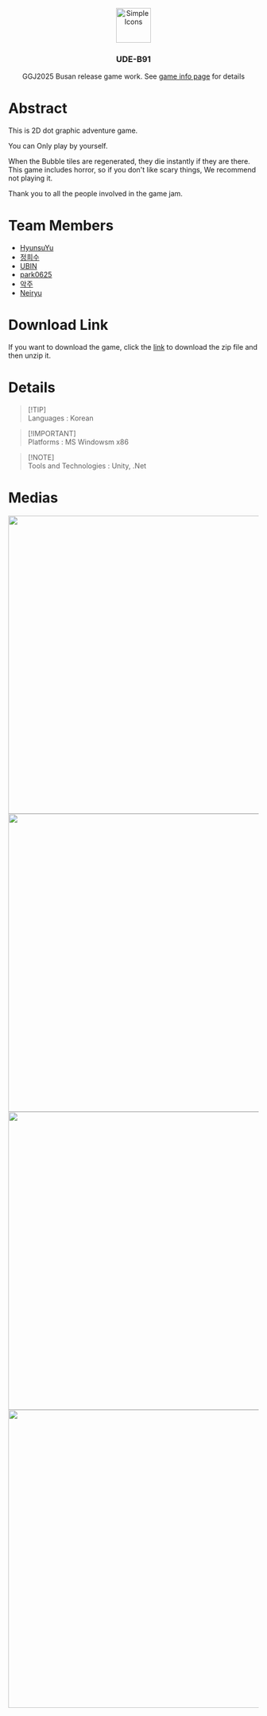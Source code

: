 <p align="center">
  <img src="https://github.com/user-attachments/assets/07db841a-7dd2-4532-b017-01085ccb0059" alt="Simple Icons" width=70>
  <h3 align="center">UDE-B91</h3>
  <p align="center">
    GGJ2025 Busan release game work. See <a href="https://globalgamejam.org/games/2025/ude-891-9#jam-menu-jamsite" target="_blank">game info page</a> for details
  </p>
</p>

# Abstract
This is 2D dot graphic adventure game.

You can Only play by yourself.

When the Bubble tiles are regenerated, they die instantly if they are there.
This game includes horror, so if you don't like scary things, We recommend not playing it.

Thank you to all the people involved in the game jam.

# Team Members
- <a href="https://globalgamejam.org/users/hyunsuyu">HyunsuYu</a>
- <a href="https://globalgamejam.org/users/jeonghuisu">정희수</a>
- <a href="https://globalgamejam.org/users/ubin">UBIN</a>
- <a href="https://globalgamejam.org/users/park0625">park0625</a>
- <a href="https://globalgamejam.org/users/agju">악주</a>
- <a href="https://globalgamejam.org/users/neiryu">Neiryu</a>

# Download Link
If you want to download the game, click the <a href="https://ggjv4.s3.us-west-1.amazonaws.com/files/games/2025/825191/exec/UDE-891.zip?VersionId=qlknyUy5qQ3_9Kb.S0B102awJgCwflap">link</a> to download the zip file and then unzip it.

# Details
> [!TIP]\
> Languages : Korean

> [!IMPORTANT]\
> Platforms : MS Windowsm x86

> [!NOTE]\
> Tools and Technologies : Unity, .Net

# Medias
<p align="center">
  <img src="https://github.com/user-attachments/assets/f1f87085-d239-4e69-bcce-289101f93338" width=600>
  <br>
  <img src="https://github.com/user-attachments/assets/1ae90182-fcaa-4233-a56c-e7f0131d5a23" width=600>
  <br>
  <img src="https://github.com/user-attachments/assets/08efdd2a-416b-4e59-bdf5-c1dff53cb93f" width=600>
  <br>
  <img src="https://github.com/user-attachments/assets/251a83ff-ccd7-4f3c-b69c-3076d9ddccfe" width=600>
</p>

